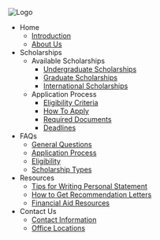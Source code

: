 ![Logo](https://s.tmimgcdn.com/scr/1200x627/266900/star-people-success-business-logo-and-symbol-vector-v4_266993-original.jpg)

* Home
  * [Introduction](Home/_introduction.md)
  * [About Us](Home/_aboutus.md)
* Scholarships
  * Available Scholarships
      * [Undergraduate Scholarships](Scholarships/AvailableScholarships/_undergraduate.md)
      * [Graduate Scholarships](Scholarships/AvailableScholarships/_graduate.md)
      * [International Scholarships](Scholarships/AvailableScholarships/_international.md)
  * Application Process
      * [Eligibility Criteria](Scholarships/ApplicationProcess/_eligibilityCriteria.md)
      * [How To Apply](Scholarships/ApplicationProcess/_howToApply.md)
      * [Required Documents](Scholarships/ApplicationProcess/_requiredDocuments.md)
      * [Deadlines](Scholarships/ApplicationProcess/_deadlines.md)
* FAQs
  * [General Questions](FAQs/_generalQuestions.md)
  * [Application Process](FAQs/_applicationProcess.md)
  * [Eligibility](FAQs/_eligibility.md)
  * [Scholarship Types](FAQs/_scholarshipTypes.md)
* Resources
  * [Tips for Writing Personal Statement](Resources/_tips.md)
  * [How to Get Recommendation Letters](Resources/_recommendationLetter.md)
  * [Financial Aid Resources](Resources/_aid.md)
* Contact Us
  * [Contact Information](Contact/_contact.md)
  * [Office Locations](Contact/_officeLocations.md)
